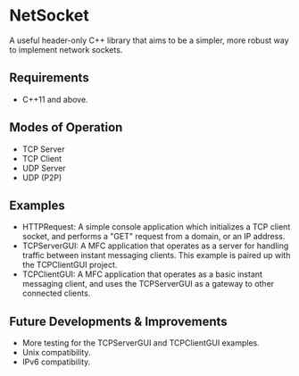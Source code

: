 # NetSocket
A useful header-only C++ library that aims to be a simpler, more robust way to implement network sockets.

## Requirements
- C++11 and above.

## Modes of Operation
- TCP Server
- TCP Client
- UDP Server
- UDP (P2P)

## Examples
- HTTPRequest: A simple console application which initializes a TCP client socket, and performs a "GET" request from a domain, or an IP address.
- TCPServerGUI: A MFC application that operates as a server for handling traffic between instant messaging clients. This example is paired up with the TCPClientGUI project.
- TCPClientGUI: A MFC application that operates as a basic instant messaging client, and uses the TCPServerGUI as a gateway to other connected clients.

## Future Developments & Improvements
- More testing for the TCPServerGUI and TCPClientGUI examples.
- Unix compatibility.
- IPv6 compatibility.
